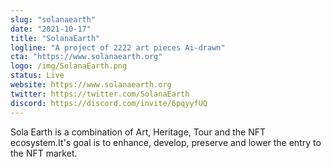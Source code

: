 ```yaml
---
slug: "solanaearth"
date: "2021-10-17"
title: "SolanaEarth"
logline: "A project of 2222 art pieces Ai-drawn"
cta: "https://www.solanaearth.org"
logo: /img/SolanaEarth.png
status: Live
website: https://www.solanaearth.org
twitter: https://twitter.com/SolanaEarth
discord: https://discord.com/invite/6pqyyfUQ
---
```


Sola Earth is a combination of Art, Heritage, Tour and the NFT ecosystem.It's goal is to enhance, develop, preserve and lower the entry to the NFT market.
